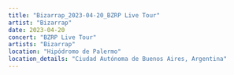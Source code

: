 ```yaml
---
title: "Bizarrap_2023-04-20_BZRP Live Tour"
artist: "Bizarrap"
date: 2023-04-20
concert: "BZRP Live Tour"
artists: "Bizarrap"
location: "Hipódromo de Palermo"
location_details: "Ciudad Autónoma de Buenos Aires, Argentina"
---
```

